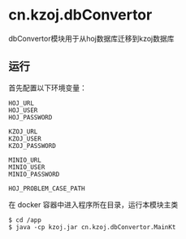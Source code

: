 # cn.kzoj.dbConvertor

dbConvertor模块用于从hoj数据库迁移到kzoj数据库

## 运行

首先配置以下环境变量：

```
HOJ_URL
HOJ_USER
HOJ_PASSWORD

KZOJ_URL
KZOJ_USER
KZOJ_PASSWORD

MINIO_URL
MINIO_USER
MINIO_PASSWORD

HOJ_PROBLEM_CASE_PATH
```

在 docker 容器中进入程序所在目录，运行本模块主类

```shell
$ cd /app
$ java -cp kzoj.jar cn.kzoj.dbConvertor.MainKt
```